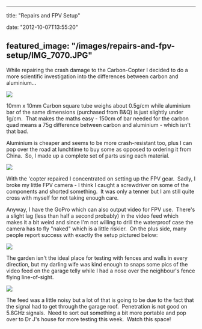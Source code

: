 
---
title: "Repairs and FPV Setup"

date: "2012-10-07T13:55:20"

featured_image: "/images/repairs-and-fpv-setup/IMG_7070.JPG"
---


While repairing the crash damage to the Carbon-Copter I decided to do a more scientific investigation into the differences between carbon and aluminium...

<img src="/images/repairs-and-fpv-setup/IMG_7070.JPG"/>

10mm x 10mm Carbon square tube weighs about 0.5g/cm while aluminium bar of the same dimensions (purchased from B&amp;Q) is just slightly under 1g/cm.  That makes the maths easy - 150cm of bar needed for the carbon quad means a 75g difference between carbon and aluminium - which isn't that bad.

Aluminium is cheaper and seems to be more crash-resistant too, plus I can pop over the road at lunchtime to buy some as opposed to ordering it from China.  So, I made up a complete set of parts using each material.

<img src="/images/repairs-and-fpv-setup/IMG_7073.JPG"/>

With the 'copter repaired I concentrated on setting up the FPV gear.  Sadly, I broke my little FPV camera - I think I caught a screwdriver on some of the components and shorted something.  It was only a tenner but I am still quite cross with myself for not taking enough care.

Anyway, I have the GoPro which can also output video for FPV use.  There's a slight lag (less than half a second probably) in the video feed which makes it a bit weird and since I'm not willing to drill the waterproof case the camera has to fly "naked" which is a little riskier.  On the plus side, many people report success with exactly the setup pictured below:

<a href="http://logicalgenetics.com/assorted/upload/IMG_7130.JPG"> <img src="/images/repairs-and-fpv-setup/tn_IMG_7130.jpg"/>
</a>

The garden isn't the ideal place for testing with fences and walls in every direction, but my darling wife was kind enough to snaps some pics of the video feed on the garage telly while I had a nose over the neighbour's fence flying line-of-sight.

<img src="/images/repairs-and-fpv-setup/IMG_7121.JPG"/>

The feed was a little noisy but a lot of that is going to be due to the fact that the signal had to get through the garage roof.  Penetration is not good on 5.8GHz signals.  Need to sort out something a bit more portable and pop over to Dr J's house for more testing this week.  Watch this space!